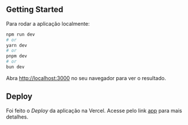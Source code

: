 ## Getting Started

Para rodar a aplicação localmente:

```bash
npm run dev
# or
yarn dev
# or
pnpm dev
# or
bun dev
```

Abra [http://localhost:3000](http://localhost:3000) no seu navegador para ver o resultado.

## Deploy

Foi feito o _Deploy_ da aplicação na Vercel. Acesse pelo link [app](https://softplan-itw.vercel.app/) para mais detalhes.
